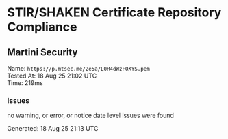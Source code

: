 # STIR/SHAKEN Certificate Repository Compliance

## Martini Security

Name: `https://p.mtsec.me/2e5a/L0R4dWzFOXYS.pem`\
Tested At: 18 Aug 25 21:02 UTC\
Time: 219ms

### Issues

no warning, or error, or notice date level issues were found

Generated: 18 Aug 25 21:13 UTC